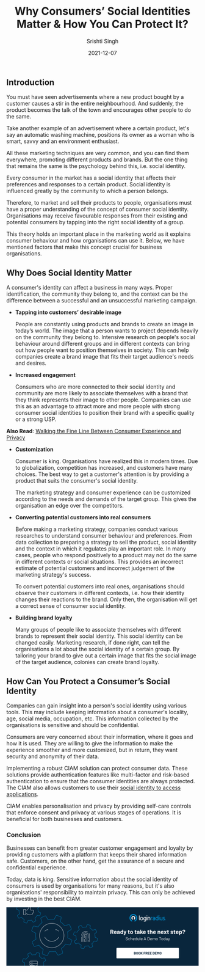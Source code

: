 ﻿---
title: "Why Consumers’ Social Identities Matter & How You Can Protect It?"
date: "2021-12-07"
coverImage: "social-id.jpg"
category: ["security"]
featured: false 
author: "Srishti Singh"
description: "Consumer is king. Organisations have realized this in modern times. Due to globalization, competition has increased, and customers have many choices. Therefore, the best way to get a customer's attention is by providing a product that suits the consumer's social identity."
metadescription: "Every consumer in the market has a social identity that affects their preferences and responses to a certain product. Learn why it matters and how to protect it."
metatitle: "What is Social Identity in Marketing and How to Protect it"
---

## Introduction

You must have seen advertisements where a new product bought by a customer causes a stir in the entire neighbourhood. And suddenly, the product becomes the talk of the town and encourages other people to do the same.

Take another example of an advertisement where a certain product, let's say an automatic washing machine, positions its owner as a woman who is smart, savvy and an environment enthusiast. 

All these marketing techniques are very common, and you can find them everywhere, promoting different products and brands. But the one thing that remains the same is the psychology behind this, i.e. social identity.

Every consumer in the market has a social identity that affects their preferences and responses to a certain product. Social identity is influenced greatly by the community to which a person belongs. 

Therefore, to market and sell their products to people, organisations must have a proper understanding of the concept of consumer social identity. Organisations may receive favourable responses from their existing and potential consumers by tapping into the right social identity of a group. 

This theory holds an important place in the marketing world as it explains consumer behaviour and how organisations can use it. Below, we have mentioned factors that make this concept crucial for business organisations. 


## Why Does Social Identity Matter

A consumer's identity can affect a business in many ways. Proper identification, the community they belong to, and the context can be the difference between a successful and an unsuccessful marketing campaign.



* **Tapping into customers’ desirable image**

    People are constantly using products and brands to create an image in today’s world. The image that a person wants to project depends heavily on the community they belong to. Intensive research on people's social behaviour around different groups and in different contexts can bring out how people want to position themselves in society. This can help companies create a brand image that fits their target audience's needs and desires. 

* **Increased  engagement**

    Consumers who are more connected to their social identity and community are more likely to associate themselves with a brand that they think represents their image to other people. Companies can use this as an advantage to attract more and more people with strong consumer social identities to position their brand with a specific quality or a strong USP. 


**Also Read**: [Walking the Fine Line Between Consumer Experience and Privacy](https://www.loginradius.com/blog/fuel/consumer-experience-and-privacy/)



* **Customization**

    Consumer is king. Organisations have realized this in modern times. Due to globalization, competition has increased, and customers have many choices. The best way to get a customer's attention is by providing a product that suits the consumer's social identity. 


    The marketing strategy and consumer experience can be customized according to the needs and demands of the target group. This gives the organisation an edge over the competitors.

* **Converting potential customers into real consumers**

    Before making a marketing strategy, companies conduct various researches to understand consumer behaviour and preferences. From data collection to preparing a strategy to sell the product, social identity and the context in which it regulates play an important role. In many cases, people who respond positively to a product may not do the same in different contexts or social situations. This provides an incorrect estimate of potential customers and incorrect judgement of the marketing strategy's success. 


    To convert potential customers into real ones, organisations should observe their customers in different contexts, i.e. how their identity changes their reactions to the brand. Only then, the organisation will get a correct sense of consumer social identity. 

* **Building brand loyalty**

    Many groups of people like to associate themselves with different brands to represent their social identity. This social identity can be changed easily. Marketing research, if done right,  can tell the organisations a lot about the social identity of a certain group. By tailoring your brand to give out a certain image that fits the social image of the target audience, colonies can create brand loyalty.  



## How Can You Protect a Consumer’s Social Identity 

Companies can gain insight into a person's social identity using various tools. This may include keeping information about a consumer's locality, age, social media, occupation, etc. This information collected by the organisations is sensitive and should be confidential. 

Consumers are very concerned about their information, where it goes and how it is used. They are willing to give the information to make the experience smoother and more customized, but in return, they want security and anonymity of their data.

Implementing a robust CIAM solution can protect consumer data. These solutions provide authentication features like multi-factor and risk-based authentication to ensure that the consumer identities are always protected. The CIAM also allows customers to use their [social identity to access applications](https://www.loginradius.com/social-login/). 

CIAM enables personalisation and privacy by providing self-care controls that enforce consent and privacy at various stages of operations.  It is beneficial for both businesses and customers. 


### Conclusion

Businesses can benefit from greater customer engagement and loyalty by providing customers with a platform that keeps their shared information safe. Customers, on the other hand, get the assurance of a secure and confidential experience. 

Today, data is king. Sensitive information about the social identity of consumers is used by organisations for many reasons, but it's also organisations' responsibility to maintain privacy. This can only be achieved by investing in the best CIAM. 


[![book-a-demo-Consultation](../../assets/book-a-demo-loginradius.png)](https://www.loginradius.com/book-a-demo/)

